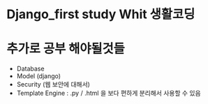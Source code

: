 # Django_first study Whit 생활코딩
# 추가로 공부 해야될것들
- Database
- Model (django)
- Security (웹 보안에 대해서)
- Template Engine : .py / .html 을 보다 편하게 분리해서 사용할 수 있음
